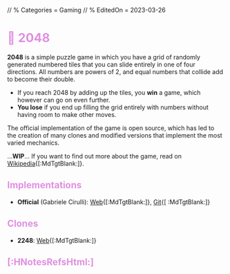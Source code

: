 // % Categories = Gaming
// % EditedOn = 2023-03-26

<style>/*
*/#Body {
	Color: #FFFFFF;
	Background: #000000;
}

/*
*/#Background {
	Background-Color: #000000;
	Background-Image: url('{{< assetsRoot >}}/Media/2048/yandex.com-games-app-176908.jpg');
	Filter: Blur(5px);
}

/**/#LeftBoxContainer, #RightBoxContainer { Color: #FFFFFF; }
/**/#MainBoxTop, #BuildTimeLine { Color: revert; }

h1, h2, h3, h4, h5, h6 { color: #e090e0; }

/*
*/#MainBox {
	Background: RGBA(0, 0, 0, 0.80);
	backdrop-filter: Blur(5px);
}
</style>

# 🔢️ 2048

**2048** is a simple puzzle game in which you have a grid of randomly generated numbered tiles that you can slide entirely in one of four directions. All numbers are powers of 2, and equal numbers that collide add to become their double.

* If you reach 2048 by adding up the tiles, you **win** a game, which however can go on even further.
* **You lose** if you end up filling the grid entirely with numbers without having room to make other moves.

The official implementation of the game is open source, which has led to the creation of many clones and modified versions that implement the most varied mechanics.

...**WIP**... If you want to find out more about the game, read on [Wikipedia](https://it.wikipedia.org/2048_(videogame)){[:MdTgtBlank:]}.

## Implementations

* **Official** (Gabriele Cirulli): [Web](https://play2048.co/){[:MdTgtBlank:]}, [Git](https://github.com/gabrielecirulli/2048){[ :MdTgtBlank:]}

## Clones

* **2248**: [Web](https://2248game.com/){[:MdTgtBlank:]}

## [:HNotesRefsHtml:]

[^PageBg]: **Page Background**: [Source](https://yandex.com/games/app/176908){[:MdTgtBlank:]}